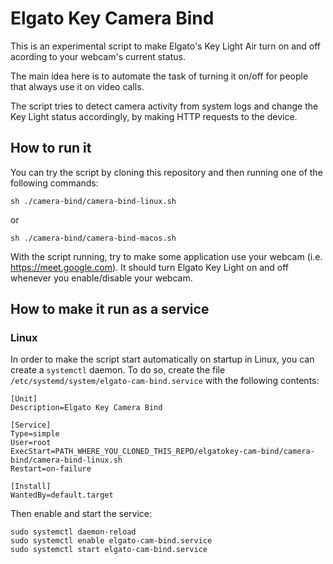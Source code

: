 # Elgato Key Camera Bind
This is an experimental script to make Elgato's Key Light Air turn on and off acording to your webcam's current status. 

The main idea here is to automate the task of turning it on/off for people that always use it on video calls.

The script tries to detect camera activity from system logs and change the Key Light status accordingly, by making HTTP requests to the device.

## How to run it
You can try the script by cloning this repository and then running one of the following commands:

```sh ./camera-bind/camera-bind-linux.sh```

or

```sh ./camera-bind/camera-bind-macos.sh```

With the script running, try to make some application use your webcam (i.e. https://meet.google.com). It should turn Elgato Key Light on and off whenever you enable/disable your webcam.  

## How to make it run as a service
### Linux
In order to make the script start automatically on startup in Linux, you can create a `systemctl` daemon. To do so, create the file `/etc/systemd/system/elgato-cam-bind.service` with the following contents:
```
[Unit]
Description=Elgato Key Camera Bind

[Service]
Type=simple
User=root
ExecStart=PATH_WHERE_YOU_CLONED_THIS_REPO/elgatokey-cam-bind/camera-bind/camera-bind-linux.sh
Restart=on-failure

[Install]
WantedBy=default.target
``` 

Then enable and start the service: 

```
sudo systemctl daemon-reload
sudo systemctl enable elgato-cam-bind.service 
sudo systemctl start elgato-cam-bind.service 
```